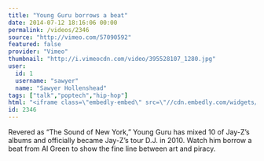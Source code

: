 ```yaml
---
title: "Young Guru borrows a beat"
date: 2014-07-12 18:16:06 00:00
permalink: /videos/2346
source: "http://vimeo.com/57090592"
featured: false
provider: "Vimeo"
thumbnail: "http://i.vimeocdn.com/video/395528107_1280.jpg"
user:
  id: 1
  username: "sawyer"
  name: "Sawyer Hollenshead"
tags: ["talk","poptech","hip-hop"]
html: "<iframe class=\"embedly-embed\" src=\"//cdn.embedly.com/widgets/media.html?src=http%3A%2F%2Fplayer.vimeo.com%2Fvideo%2F57090592&wmode=transparent&src_secure=1&url=http%3A%2F%2Fvimeo.com%2F57090592&image=http%3A%2F%2Fi.vimeocdn.com%2Fvideo%2F395528107_1280.jpg&key=daaebf4d9cdd46779200162d0ca86e20&type=text%2Fhtml&schema=vimeo\" width=\"1280\" height=\"720\" scrolling=\"no\" frameborder=\"0\" allowfullscreen></iframe>"
id: 2346
---
```


Revered as “The Sound of New York,” Young Guru has mixed 10 of Jay-Z’s albums and officially became Jay-Z’s tour D.J. in 2010. Watch him borrow a beat from Al Green to show the fine line between art and piracy.